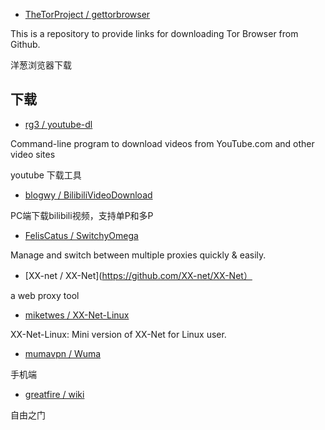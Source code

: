 * [TheTorProject / gettorbrowser](https://github.com/TheTorProject/gettorbrowser)

This is a repository to provide links for downloading Tor Browser from Github.

洋葱浏览器下载

## 下载

* [rg3 / youtube-dl](https://github.com/rg3/youtube-dl)

Command-line program to download videos from YouTube.com and other video sites

youtube 下载工具

* [blogwy / BilibiliVideoDownload](https://github.com/blogwy/BilibiliVideoDownload)

PC端下载bilibili视频，支持单P和多P

* [FelisCatus / SwitchyOmega](https://github.com/FelisCatus/SwitchyOmega)

Manage and switch between multiple proxies quickly & easily.

* [XX-net / XX-Net](https://github.com/XX-net/XX-Net）

a web proxy tool

* [miketwes / XX-Net-Linux](https://github.com/miketwes/XX-Net-Linux)

XX-Net-Linux: Mini version of XX-Net for Linux user.

* [mumavpn / Wuma](https://github.com/mumavpn/Wuma)

手机端

* [greatfire / wiki](https://github.com/greatfire/wiki)

自由之门
